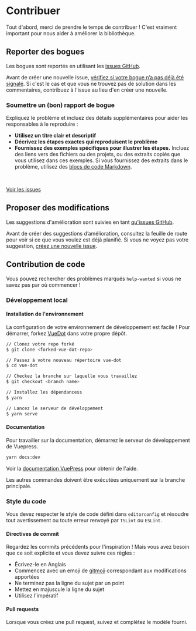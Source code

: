 # Contribuer

Tout d'abord, merci de prendre le temps de contribuer ! C'est vraiment important pour nous aider à améliorer la bibliothèque.

## Reporter des bogues

Les bogues sont reportés en utilisant les [issues GitHub](https://guides.github.com/features/issues/).

Avant de créer une nouvelle issue, [vérifiez si votre bogue n’a pas déjà été signalé](https://github.com/assurance-maladie-digital/vue-dot/issues?utf8=%E2%9C%93&q=is%3Aissue). Si c'est le cas et que vous ne trouvez pas de solution dans les commentaires, contribuez à l'issue au lieu d'en créer une nouvelle.

### Soumettre un (bon) rapport de bogue

Expliquez le problème et incluez des détails supplémentaires pour aider les responsables à le reproduire :

-   **Utilisez un titre clair et descriptif**
-   **Décrivez les étapes exactes qui reproduisent le problème**
-   **Fournissez des exemples spécifiques pour illustrer les étapes.** Incluez des liens vers des fichiers ou des projets, ou des extraits copiés que vous utilisez dans ces exemples. Si vous fournissez des extraits dans le problème, utilisez des [blocs de code Markdown](https://help.github.com/articles/markdown-basics/#multiple-lines).

<br>

[Voir les issues](https://github.com/assurance-maladie-digital/vue-dot/issues)

## Proposer des modifications

Les suggestions d'amélioration sont suivies en tant [qu'issues GitHub](https://guides.github.com/features/issues/).

Avant de créer des suggestions d’amélioration, consultez la feuille de route pour voir si ce que vous voulez est déjà planifié. Si vous ne voyez pas votre suggestion, [créez une nouvelle issue](#soumettre-un-bon-rapport-de-bogue).

## Contribution de code

Vous pouvez rechercher des problèmes marqués `help-wanted` si vous ne savez pas par où commencer !

### Développement local

#### Installation de l'environnement

La configuration de votre environnement de développement est facile ! Pour démarrer, forkez [VueDot](https://github.com/assurance-maladie-digital/vue-dot) dans votre propre dépôt.

```bash
// Clonez votre repo forké
$ git clone <forked-vue-dot-repo>

// Passez à votre nouveau répertoire vue-dot
$ cd vue-dot

// Checkez la branche sur laquelle vous travaillez
$ git checkout <branch name>

// Installez les dépendancess
$ yarn

// Lancez le serveur de développement
$ yarn serve
```

#### Documentation

Pour travailler sur la documentation, démarrez le serveur de développement de Vuepress.

```bash
yarn docs:dev
```

Voir la [documentation VuePress]((https://vuepress.vuejs.org/guide/)) pour obtenir de l'aide.

Les autres commandes doivent être exécutées uniquement sur la branche principale.

### Style du code

Vous devez respecter le style de code défini dans `editorconfig` et résoudre tout avertissement ou toute erreur renvoyé par `TSLint` ou `ESLint`.

#### Directives de commit

Regardez les commits précédents pour l'inspiration ! Mais vous avez besoin que ce soit explicite et vous devez suivre ces règles :

-   Écrivez-le en Anglais
-   Commencez avec un emoji de [gitmoji](https://gitmoji.carloscuesta.me/) correspondant aux modifications apportées
-   Ne terminez pas la ligne du sujet par un point
-   Mettez en majuscule la ligne du sujet
-   Utilisez l'impératif

#### Pull requests

Lorsque vous créez une pull request, suivez et complétez le modèle fourni.
